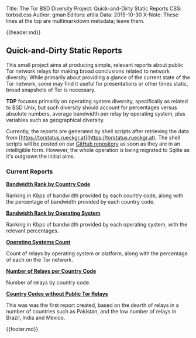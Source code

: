 Title: The Tor BSD Diversity Project: Quick-and-Dirty Static Reports
CSS: torbsd.css
Author: gman
Editors: attila
Data: 2015-10-30
X-Note: These lines at the top are multimarkdown metadata; leave them.


{{header.md}}

## Quick-and-Dirty Static Reports ##

This small project aims at producing simple, relevant reports about public Tor network relays for making broad conclusions related to network diversity. While primarily about providing a glance of the current state of the Tor network, some may find it useful for presentations or other times static, broad snapshots of Tor is necessary.

__TDP__ focuses primarily on operating system diversity, specifically as related to BSD Unix, but such diversity should account for percentages versus absolute numbers, average bandwidth per relay by operating system, plus variables such as geographical diversity.

Currently, the reports are generated by shell scripts after retrieving the data from [https://torstatus.rueckgr.at](https://torstatus.rueckgr.at). The shell scripts will be posted on our [GitHub repository](https://github.com/torbsd) as soon as they are in an intelligible form. However, the whole operation is being migrated to Sqlite as it's outgrown the initial aims.

### Current Reports ###

__[Bandwidth Rank by Country Code](bw-rank-cc.txt)__

Ranking in Kbps of bandwidth provided by each country code, along with the percentage of bandwidth provided by each country code.

__[Bandwidth Rank by Operating System](bw-rank-os.txt)__

Ranking in Kbps of bandwidth provided by each operating system, with the relevant percentages.

__[Operating Systems Count](os-count.txt)__

Count of relays by operating system or platform, along with the percentage of each on the Tor network.

__[Number of Relays per Country Code](relays-by-cc.txt)__

Number of relays by country code.

__[Country Codes without Public Tor Relays](tor-less-ccs.txt)__

This was was the first report created, based on the dearth of relays in a number of countries such as Pakistan, and the low number of relays in Brazil, India and Mexico.

{{footer.md}}
